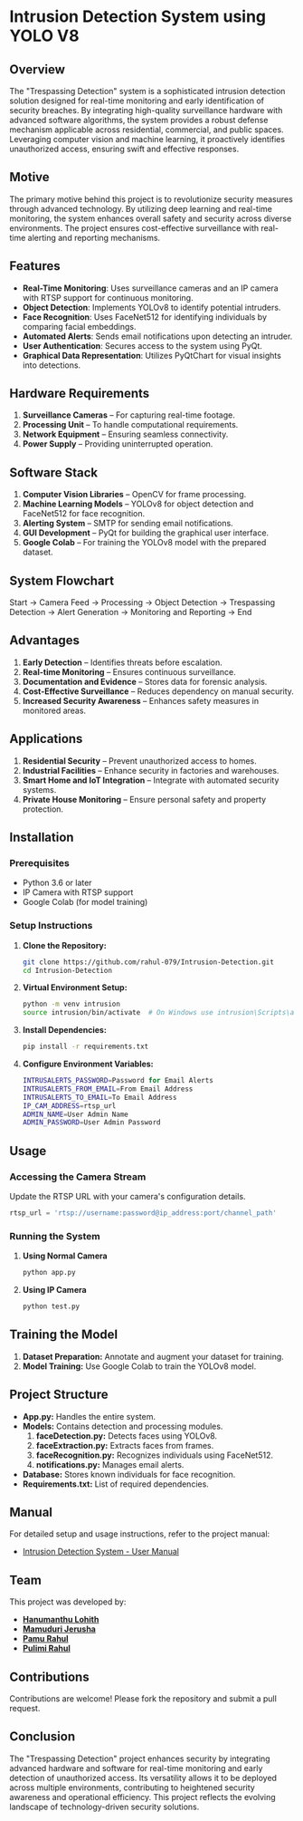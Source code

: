# Intrusion Detection System using YOLO V8

## Overview
The "Trespassing Detection" system is a sophisticated intrusion detection solution designed for real-time monitoring and early identification of security breaches. By integrating high-quality surveillance hardware with advanced software algorithms, the system provides a robust defense mechanism applicable across residential, commercial, and public spaces. Leveraging computer vision and machine learning, it proactively identifies unauthorized access, ensuring swift and effective responses.

## Motive
The primary motive behind this project is to revolutionize security measures through advanced technology. By utilizing deep learning and real-time monitoring, the system enhances overall safety and security across diverse environments. The project ensures cost-effective surveillance with real-time alerting and reporting mechanisms.

## Features
- **Real-Time Monitoring**: Uses surveillance cameras and an IP camera with RTSP support for continuous monitoring.
- **Object Detection**: Implements YOLOv8 to identify potential intruders.
- **Face Recognition**: Uses FaceNet512 for identifying individuals by comparing facial embeddings.
- **Automated Alerts**: Sends email notifications upon detecting an intruder.
- **User Authentication**: Secures access to the system using PyQt.
- **Graphical Data Representation**: Utilizes PyQtChart for visual insights into detections.

## Hardware Requirements
1. **Surveillance Cameras** – For capturing real-time footage.
2. **Processing Unit** – To handle computational requirements.
3. **Network Equipment** – Ensuring seamless connectivity.
4. **Power Supply** – Providing uninterrupted operation.

## Software Stack
1. **Computer Vision Libraries** – OpenCV for frame processing.
2. **Machine Learning Models** – YOLOv8 for object detection and FaceNet512 for face recognition.
3. **Alerting System** – SMTP for sending email notifications.
4. **GUI Development** – PyQt for building the graphical user interface.
5. **Google Colab** – For training the YOLOv8 model with the prepared dataset.

## System Flowchart
Start → Camera Feed → Processing → Object Detection → Trespassing Detection → Alert Generation → Monitoring and Reporting → End

## Advantages
1. **Early Detection** – Identifies threats before escalation.
2. **Real-time Monitoring** – Ensures continuous surveillance.
3. **Documentation and Evidence** – Stores data for forensic analysis.
4. **Cost-Effective Surveillance** – Reduces dependency on manual security.
5. **Increased Security Awareness** – Enhances safety measures in monitored areas.

## Applications
1. **Residential Security** – Prevent unauthorized access to homes.
2. **Industrial Facilities** – Enhance security in factories and warehouses.
3. **Smart Home and IoT Integration** – Integrate with automated security systems.
4. **Private House Monitoring** – Ensure personal safety and property protection.

## Installation

### Prerequisites
- Python 3.6 or later
- IP Camera with RTSP support
- Google Colab (for model training)

### Setup Instructions

1. **Clone the Repository:**
    ```bash
    git clone https://github.com/rahul-079/Intrusion-Detection.git
    cd Intrusion-Detection
    ```

2. **Virtual Environment Setup:**
    ```bash
    python -m venv intrusion
    source intrusion/bin/activate  # On Windows use intrusion\Scripts\activate.bat
    ```

3. **Install Dependencies:**
    ```bash
    pip install -r requirements.txt
    ```

4. **Configure Environment Variables:**
    ```bash
    INTRUSALERTS_PASSWORD=Password for Email Alerts
    INTRUSALERTS_FROM_EMAIL=From Email Address
    INTRUSALERTS_TO_EMAIL=To Email Address
    IP_CAM_ADDRESS=rtsp_url
    ADMIN_NAME=User Admin Name
    ADMIN_PASSWORD=User Admin Password
    ```

## Usage

### Accessing the Camera Stream
Update the RTSP URL with your camera's configuration details.

```python
rtsp_url = 'rtsp://username:password@ip_address:port/channel_path'
```

### Running the System

1. **Using Normal Camera**
    ```bash
    python app.py
    ```

2. **Using IP Camera**
    ```bash
    python test.py
    ```

## Training the Model

1. **Dataset Preparation:** Annotate and augment your dataset for training.
2. **Model Training:** Use Google Colab to train the YOLOv8 model.

## Project Structure

- **App.py:** Handles the entire system.
- **Models:** Contains detection and processing modules.
    1. **faceDetection.py:** Detects faces using YOLOv8.
    2. **faceExtraction.py:** Extracts faces from frames.
    3. **faceRecognition.py:** Recognizes individuals using FaceNet512.
    4. **notifications.py:** Manages email alerts.
- **Database:** Stores known individuals for face recognition.
- **Requirements.txt:** List of required dependencies.

## Manual
For detailed setup and usage instructions, refer to the project manual:
- [Intrusion Detection System - User Manual](https://drive.google.com/file/d/1LflM0TR32F9Qckumg76iX-pMx-5EZyvh/view?usp=sharing)

## Team
This project was developed by:
- **[Hanumanthu Lohith](https://github.com/lohith84)**
- **[Mamuduri Jerusha](https://github.com/jerusha08)**
- **[Pamu Rahul](https://github.com/rahul-079)**
- **[Pulimi Rahul](https://github.com/rahul-pulimi-github-link)**

## Contributions
Contributions are welcome! Please fork the repository and submit a pull request.

## Conclusion
The "Trespassing Detection" project enhances security by integrating advanced hardware and software for real-time monitoring and early detection of unauthorized access. Its versatility allows it to be deployed across multiple environments, contributing to heightened security awareness and operational efficiency. This project reflects the evolving landscape of technology-driven security solutions.

